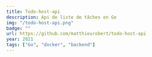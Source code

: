 ```yaml
---
title: Todo-host-api
description: Api de liste de tâches en Go
img: "/todo-host-api.png"
badge: ""
url: https://github.com/matthieurobert/todo-host-api
year: 2021
tags: ["Go", "docker", "backend"]
---
```

